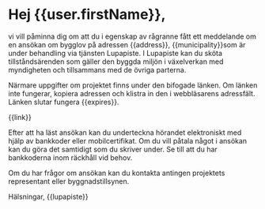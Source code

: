 # Hej {{user.firstName}},

vi vill p&aring;minna dig om att du i egenskap av r&aring;granne f&aring;tt ett meddelande om en ans&ouml;kan om bygglov p&aring; adressen {{address}}, {{municipality}}som &auml;r under behandling via tj&auml;nsten Lupapiste. I Lupapiste kan du sk&ouml;ta tillst&aring;nds&auml;renden som g&auml;ller den byggda milj&ouml;n i v&auml;xelverkan med myndigheten och tillsammans med de &ouml;vriga parterna.  

N&auml;rmare uppgifter om projektet finns under den bifogade l&auml;nken. Om l&auml;nken inte fungerar, kopiera adressen och klistra in den i webbl&auml;sarens adressf&auml;lt. L&auml;nken slutar fungera {{expires}}.

{{link}}

Efter att ha l&auml;st ans&ouml;kan kan du underteckna h&ouml;randet elektroniskt med hj&auml;lp av bankkoder eller mobilcertifikat. Om du vill p&aring;tala n&aring;got i ans&ouml;kan kan du g&ouml;ra det samtidigt som du skriver under. Se till att du har bankkoderna inom r&auml;ckh&aring;ll vid behov.

Om du har fr&aring;gor om ans&ouml;kan kan du kontakta antingen projektets representant eller byggnadstillsynen. 

H&auml;lsningar,
{{lupapiste}}